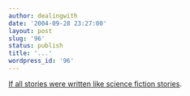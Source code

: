 ```yaml
---
author: dealingwith
date: '2004-09-28 23:27:00'
layout: post
slug: '96'
status: publish
title: '...'
wordpress_id: '96'
---
```


[If all stories were written like science fiction stories][1].

   [1]: http://www.shrovetuesdayobserved.com/flight.html

